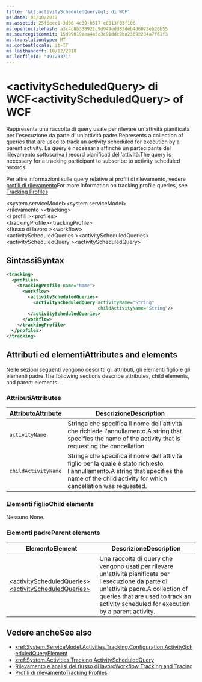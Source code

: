 ```yaml
---
title: '&lt;activityScheduledQuery&gt; di WCF'
ms.date: 03/30/2017
ms.assetid: 25f6eee1-3d98-4c39-b517-c0813f03f106
ms.openlocfilehash: a3c4c8b338921c9d949edd83deb4d6073eb26b55
ms.sourcegitcommit: 15d99019aea4a5c3c91ddc9ba23692284a7f61f3
ms.translationtype: MT
ms.contentlocale: it-IT
ms.lasthandoff: 10/12/2018
ms.locfileid: "49123371"
---
```

# <a name="ltactivityscheduledquerygt-of-wcf"></a><span data-ttu-id="469df-102">&lt;activityScheduledQuery&gt; di WCF</span><span class="sxs-lookup"><span data-stu-id="469df-102">&lt;activityScheduledQuery&gt; of WCF</span></span>

<span data-ttu-id="469df-103">Rappresenta una raccolta di query usate per rilevare un'attività pianificata per l'esecuzione da parte di un'attività padre.</span><span class="sxs-lookup"><span data-stu-id="469df-103">Represents a collection of queries that are used to track an activity scheduled for execution by a parent activity.</span></span> <span data-ttu-id="469df-104">La query è necessaria affinché un partecipante del rilevamento sottoscriva i record pianificati dell'attività.</span><span class="sxs-lookup"><span data-stu-id="469df-104">The query is necessary for a tracking participant to subscribe to activity scheduled records.</span></span>  
  
<span data-ttu-id="469df-105">Per altre informazioni sulle query relative ai profili di rilevamento, vedere [profili di rilevamento](../../../../../docs/framework/windows-workflow-foundation/tracking-profiles.md)</span><span class="sxs-lookup"><span data-stu-id="469df-105">For more information on tracking profile queries, see [Tracking Profiles](../../../../../docs/framework/windows-workflow-foundation/tracking-profiles.md)</span></span>  
  
<span data-ttu-id="469df-106">\<system.serviceModel></span><span class="sxs-lookup"><span data-stu-id="469df-106">\<system.serviceModel></span></span>  
<span data-ttu-id="469df-107">\<rilevamento ></span><span class="sxs-lookup"><span data-stu-id="469df-107">\<tracking></span></span>  
<span data-ttu-id="469df-108">\<i profili ></span><span class="sxs-lookup"><span data-stu-id="469df-108">\<profiles></span></span>  
<span data-ttu-id="469df-109">\<trackingProfile></span><span class="sxs-lookup"><span data-stu-id="469df-109">\<trackingProfile></span></span>  
<span data-ttu-id="469df-110">\<flusso di lavoro ></span><span class="sxs-lookup"><span data-stu-id="469df-110">\<workflow></span></span>  
<span data-ttu-id="469df-111">\<activityScheduledQueries ></span><span class="sxs-lookup"><span data-stu-id="469df-111">\<activityScheduledQueries></span></span>  
<span data-ttu-id="469df-112">\<activityScheduledQuery ></span><span class="sxs-lookup"><span data-stu-id="469df-112">\<activityScheduledQuery></span></span>  
  
## <a name="syntax"></a><span data-ttu-id="469df-113">Sintassi</span><span class="sxs-lookup"><span data-stu-id="469df-113">Syntax</span></span>  
  
```xml
<tracking>
  <profiles>
    <trackingProfile name="Name">
      <workflow>
        <activityScheduledQueries>
          <activityScheduledQuery activityName="String"   
                                  childActivityName="String"/>
        </activityScheduledQueries>
      </workflow>
    </trackingProfile>
  </profiles>
</tracking> 
```  
  
## <a name="attributes-and-elements"></a><span data-ttu-id="469df-114">Attributi ed elementi</span><span class="sxs-lookup"><span data-stu-id="469df-114">Attributes and elements</span></span>  

<span data-ttu-id="469df-115">Nelle sezioni seguenti vengono descritti gli attributi, gli elementi figlio e gli elementi padre.</span><span class="sxs-lookup"><span data-stu-id="469df-115">The following sections describe attributes, child elements, and parent elements.</span></span>  
  
### <a name="attributes"></a><span data-ttu-id="469df-116">Attributi</span><span class="sxs-lookup"><span data-stu-id="469df-116">Attributes</span></span>  
  
|<span data-ttu-id="469df-117">Attributo</span><span class="sxs-lookup"><span data-stu-id="469df-117">Attribute</span></span>|<span data-ttu-id="469df-118">Descrizione</span><span class="sxs-lookup"><span data-stu-id="469df-118">Description</span></span>|  
|---------------|-----------------|  
|`activityName`|<span data-ttu-id="469df-119">Stringa che specifica il nome dell'attività che richiede l'annullamento.</span><span class="sxs-lookup"><span data-stu-id="469df-119">A string that specifies the name of the activity that is requesting the cancellation.</span></span>|  
|`childActivityName`|<span data-ttu-id="469df-120">Stringa che specifica il nome dell'attività figlio per la quale è stato richiesto l'annullamento.</span><span class="sxs-lookup"><span data-stu-id="469df-120">A string that specifies the name of the child activity for which cancellation was requested.</span></span>|  
  
### <a name="child-elements"></a><span data-ttu-id="469df-121">Elementi figlio</span><span class="sxs-lookup"><span data-stu-id="469df-121">Child elements</span></span>

<span data-ttu-id="469df-122">Nessuno.</span><span class="sxs-lookup"><span data-stu-id="469df-122">None.</span></span>
  
### <a name="parent-elements"></a><span data-ttu-id="469df-123">Elementi padre</span><span class="sxs-lookup"><span data-stu-id="469df-123">Parent elements</span></span>  
  
|<span data-ttu-id="469df-124">Elemento</span><span class="sxs-lookup"><span data-stu-id="469df-124">Element</span></span>|<span data-ttu-id="469df-125">Descrizione</span><span class="sxs-lookup"><span data-stu-id="469df-125">Description</span></span>|  
|-------------|-----------------|  
|[<span data-ttu-id="469df-126">\<activityScheduledQueries></span><span class="sxs-lookup"><span data-stu-id="469df-126">\<activityScheduledQueries></span></span>](activityscheduledqueries-of-wcf.md)|<span data-ttu-id="469df-127">Una raccolta di query che vengono usati per rilevare un'attività pianificata per l'esecuzione da parte di un'attività padre.</span><span class="sxs-lookup"><span data-stu-id="469df-127">A collection of queries that are used to track an activity scheduled for execution by a parent activity.</span></span>|  
  
## <a name="see-also"></a><span data-ttu-id="469df-128">Vedere anche</span><span class="sxs-lookup"><span data-stu-id="469df-128">See also</span></span>

- <xref:System.ServiceModel.Activities.Tracking.Configuration.ActivityScheduledQueryElement>
- <xref:System.Activities.Tracking.ActivityScheduledQuery>
- [<span data-ttu-id="469df-129">Rilevamento e analisi del flusso di lavoro</span><span class="sxs-lookup"><span data-stu-id="469df-129">Workflow Tracking and Tracing</span></span>](../../../../../docs/framework/windows-workflow-foundation/workflow-tracking-and-tracing.md)
- [<span data-ttu-id="469df-130">Profili di rilevamento</span><span class="sxs-lookup"><span data-stu-id="469df-130">Tracking Profiles</span></span>](../../../../../docs/framework/windows-workflow-foundation/tracking-profiles.md)
